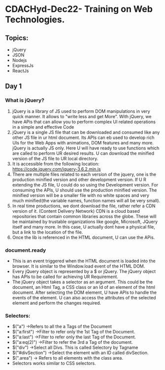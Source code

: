 # CDACHyd-Dec22- Training on Web Technologies.
## Topics:
- jQuery
- JSON
- Nodejs
- ExpressJs
- ReactJs
## Day 1
### What is jQuery?
1. jQuery is a library of JS used to perform DOM manipulations in very quick manner. It allows to "write less and get More". With jQuery, we have APis that can allow you to perform complex UI related operations in a simple and effective Code
2. jQuery is a single JS file that can be downloaded and consumed like any other JS file in ur html document. Its APIs can eb used to develop rich UIs for the Web Apps with animations, DOM features and many more. jQuery is actually JS only. Here U will have ready to use functions which are called to perform UR desired results. U can download the minified version of the JS file to UR local directory.
3. It is accessible from the following location:
    https://code.jquery.com/jquery-3.6.2.min.js
4. There are multiple files related to each version of the jquery, one is the production minified version and other development version. If U R extending the JS file, U could do so using the Development version. For consuming the APIs, U should use the production minified version. The minified version will be a smaller file with no white spaces and very much minified(the variable names, function names will all be very small).
5. In real time productions, we dont download the file, rather refer a CDN version of it. (Content Delivery Network) CDN is a cloud based repositories that contain common libraries across the globe. These will be maintained by trustable organizations like google, Microsoft, JQuery itself and many more. In this case, U actually dont have a physical file, but a link to the location of the file.
6. Once the lib is referenced in the HTML document, U can use the APis. 

### document.ready
- This is an event triggered when the HTML document is loaded into the browser. It is similar to the Window.load event of the HTML DOM. 
- Every jQuery object is represented by a $ or jQuery. The jQuery object has APIs to be called for achieving UR Requirement.
- The jQuery object takes a selector as an argument. This could be the document, an Html Tag, a CSS class or an Id of an element of the html document. After selecting the DOM element, U have APIs to handle the events of the element. U can also access the attributes of the selected element and perform the changes required.
### Selectors:
- $("a") ->Refers to all the a Tags of the Document
- $("a:first") ->Filter to refer only the 1st Tag of the Document.
- $("a:last") ->Filter to refer only the last Tag of the Document.
- $("a:eq(2)") ->Filter to refer the 3rd a Tag of the document.
- $("div") ->Select all Divs. This is called Selectory by Tagname
- $("#divSection") ->Select the element with an ID called divSection. 
- $(".area") -> Refers to all elements with the class area. 
- Selectors works similar to CSS selectors.
